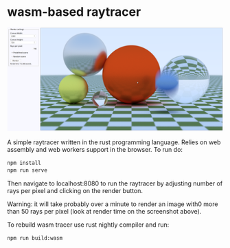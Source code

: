 # wasm-based raytracer

![Screenshot](screenshot.png)

A simple raytracer written in the rust programming language. Relies on web assembly and web workers support in the browser.
To run do:

````sh
npm install
npm run serve
````

Then navigate to localhost:8080 to run the raytracer by adjusting number of rays per pixel and clicking on the render button.

Warning: it will take probably over a minute to render an image with0 more than 50 rays per pixel (look at render time on the screenshot above).

To rebuild wasm tracer use rust nightly compiler and run:

````sh
npm run build:wasm
````